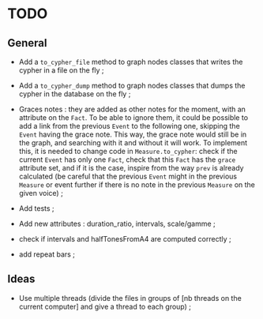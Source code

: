 # TODO

## General
- Add a `to_cypher_file` method to graph nodes classes that writes the cypher in a file on the fly ;
- Add a `to_cypher_dump` method to graph nodes classes that dumps the cypher in the database on the fly ;

- Graces notes : they are added as other notes for the moment, with an attribute on the `Fact`.
To be able to ignore them, it could be possible to add a link from the previous `Event` to the following one, skipping the `Event` having the grace note. This way, the grace note would still be in the graph, and searching with it and without it will work.
To implement this, it is needed to change code in `Measure.to_cypher`: check if the current `Event` has only one `Fact`, check that this `Fact` has the `grace` attribute set, and if it is the case, inspire from the way `prev` is already calculated (be careful that the previous `Event` might in the previous `Measure` or event further if there is no note in the previous `Measure` on the given voice) ;

- Add tests ;

- Add new attributes : duration_ratio, intervals, scale/gamme ;

- check if intervals and halfTonesFromA4 are computed correctly ;

- add repeat bars ;

## Ideas
- Use multiple threads (divide the files in groups of [nb threads on the current computer] and give a thread to each group) ;
